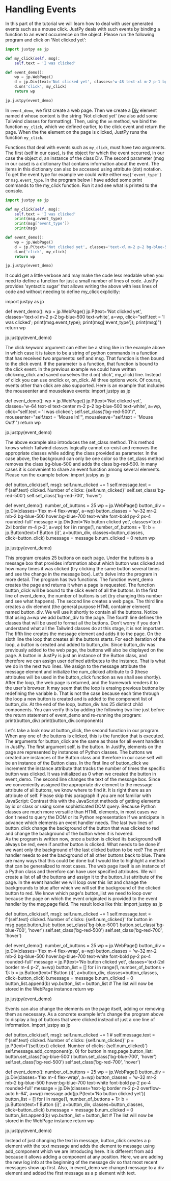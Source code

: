 # Handling Events
In this part of the tutorial we will learn how to deal with user generated events such as a mouse click. JustPy deals with such events by binding a function to an event occurrence on the object. Please run the following program and click on 'Not clicked yet':

```python
import justpy as jp

def my_click(self, msg):
    self.text = 'I was clicked'

def event_demo():
    wp = jp.WebPage()
    d = jp.Div(text='Not clicked yet', classes='w-48 text-xl m-2 p-1 bg-blue-500 text-white', a=wp)
    d.on('click', my_click)
    return wp

jp.justpy(event_demo)
```

In `event_demo`, we first create a web page. Then we create a [Div](https://developer.mozilla.org/en-US/docs/Web/HTML/Element/div) element named `d` whose content is the string 'Not clicked yet' (we also add some Tailwind classes for formatting). Then, using the `on` method, we bind the function `my_click`, which we defined earlier, to the click event and return the page. When the the element on the page is clicked, JustPy runs the function `my_click`.

Functions that deal with events such as `my_click`, must have two arguments. The first (self in our case), is the object for which the event occurred, in our case the object d, an instance of the class Div. The second parameter (msg in our case) is a dictionary that contains information about the event. The items in this dictionary can also be accessed using attribute (dot) notation. To get the event type for example we could write either  `msg['event_type']` or `msg.event_type`. In the program below I have added some print commands to the my_click function. Run it and see what is printed to the console.
```python
import justpy as jp

def my_click(self, msg):
    self.text = 'I was clicked'
    print(msg.event_type)
    print(msg['event_type'])
    print(msg)

def event_demo():
    wp = jp.WebPage()
    d = jp.P(text='Not clicked yet', classes='text-xl m-2 p-2 bg-blue-500 text-white', a=wp)
    d.on('click', my_click)
    return wp

jp.justpy(event_demo)
```

It could get a little verbose and may make the code less readable when you need to define a function for just a small number of lines of code. JustPy provides 'syntactic sugar' that allows writing the above with less lines of code and without needing to define my_click explicitly:

import justpy as jp

def event_demo():
    wp = jp.WebPage()
    jp.P(text='Not clicked yet', classes='text-xl m-2 p-2 bg-blue-500 text-white', a=wp,
         click="self.text = 'I was clicked'; print(msg.event_type); print(msg['event_type']); print(msg)")
    return wp

jp.justpy(event_demo)

The click keyword argument can either be a string like in the example above in which case it is taken to be a string of python commands in a function that has received two arguments: self and msg. That function is then bound to the click event. If the parameter is a function, that function is bound to the click event. In the previous example we could have written click=my_click and saved ourselves the d.on('click', my_click) line. Instead of click you can use onclick or, on_click. All three options work.
Of course, events other than click are also supported. Here is an example that includes the mouseenter and mouseleave events:
import justpy as jp

def event_demo():
    wp = jp.WebPage()
    jp.P(text='Not clicked yet', classes='w-64 text-xl text-center m-2 p-2 bg-blue-500 text-white', a=wp,
         click="self.text = 'I was clicked'; self.set_class('bg-red-500')",
         mouseenter="self.text = 'Mouse In!'",
         mouseleave="self.text = 'Mouse Out!'")
    return wp

jp.justpy(event_demo)

The above example also introduces the set_class method. This method knows which Tailwind classes logically cannot co-exist and removes the appropriate classes while adding the class provided as parameter. In the case above, the background can only be one color so the set_class method removes the class bg-blue-500 and adds the class bg-red-500.
In many cases it is convenient to share an event function among several elements. Please run the example below:
import justpy as jp

def button_click(self, msg):
    self.num_clicked += 1
    self.message.text = f'{self.text} clicked. Number of clicks: {self.num_clicked}'
    self.set_class('bg-red-500')
    self.set_class('bg-red-700', 'hover')

def event_demo():
    number_of_buttons = 25
    wp = jp.WebPage()
    button_div = jp.Div(classes='flex m-4 flex-wrap', a=wp)
    button_classes = 'w-32 mr-2 mb-2 bg-blue-500 hover:bg-blue-700 text-white font-bold py-2 px-4 rounded-full'
    message = jp.Div(text='No button clicked yet', classes='text-2xl border m-4 p-2', a=wp)
    for i in range(1, number_of_buttons + 1):
        b = jp.Button(text=f'Button {i}', a=button_div, classes=button_classes, click=button_click)
        b.message = message
        b.num_clicked = 0
    return wp 

jp.justpy(event_demo)

This program creates 25 buttons on each page. Under the buttons is a message box that provides information about which button was clicked and how many times it was clicked (try clicking the same button several times and see the change in the message box). 
Let's delve into the program in more detail. The program has two functions. The function event_demo creates the page and returns it when a page is requested. The function button_click will be bound to the click event of all the buttons.
In the first line of event_demo, the number of buttons is set (try changing this number and see what happens).  The second line creates a web page. The third line creates a div element (the general purpose HTML container element) named button_div. We will use it shortly to contain all the buttons. Notice that using a=wp we add button_div to the page. The fourth line defines the classes that will be used to format all the buttons. Don't worry if you don't understand what all the Tailwind classes do at this stage, it is not important. The fifth line creates the message element and adds it to the page.
On the sixth line  the loop that creates all the buttons starts. For each iteration of the loop, a button is created and added to button_div. Since button_div was previously added to the web page, the buttons will also be displayed on the page. A button in JustPy is just an instance of the Button class, and therefore we can assign user defined attributes to the instance. That is what we do in the next two lines. We assign to the message attribute the message element and initialize the num_clicked attribute to 0 (these attributes will be used in the button_click function as we shall see shortly).
After the loop, the web page is returned, and the framework renders it to the user's browser.
It may seem that the loop is erasing previous buttons by redefining the variable b. That is not the case because each time through the loop a new button is created and is added to the component list of button_div. At the end of the loop, button_div has 25 distinct child components. You can verify this by adding the following two line just before the return statement of event_demo and re-running the program:
print(button_div)
print(button_div.components)

Let's take a look now at button_click, the second function in our program. When any one of the buttons is clicked, this is the function that is executed. The arguments for button_click are the same as those for all event handlers in JustPy. The first argument self, is the button. In JustPy, elements on the page are represented by instances of Python classes. The buttons we created are instances of the Button class and therefore in our case self will be an instance of the Button class. 
In the first line of button_click we increment the instance attribute that tracks the number of times the specific button was clicked. It was initialized as 0 when we created the button in event_demo. The second line changes the text of the message box. Since we conveniently assigned the appropriate div element to the message attribute of all buttons, we know where to find it. It is right there as an attribute of self.
Please skip this paragraph if you are not familiar with JavaScript: Contrast this with the JavaScript methods of getting elements by id or class or using some sophisticated DOM query. Because Python classes are much more versatile than HTML elements, in most cases we don't need to query the DOM or its Python representation if we anticipate in advance which elements an event handler needs.
The last two lines of button_click change the background of the button that was clicked to red and change the background of the button when it is hovered.  
As the program is written now, once a button is clicked its background will always be red, even if another button is clicked. What needs to be done if we want only the background of the last clicked button to be red? The event handler needs to set the background of all other buttons back to blue. There are many ways that this could be done but I would like to highlight a method that can be generalized to most cases. The web page itself is an instance of a Python class and therefore can have user specified attributes. We will create a list of all the buttons and assign it to the button_list attribute of the page. In the event handler we will loop over this list and change the backgrounds to blue after which we will set the background of the clicked button to red. We know which page's button_list we need to loop over because the page on which the event originated is provided to the event handler by the msg.page field.
The result looks like this:
import justpy as jp

def button_click(self, msg):
    self.num_clicked += 1
    self.message.text = f'{self.text} clicked. Number of clicks: {self.num_clicked}'
    for button in msg.page.button_list:
        button.set_class('bg-blue-500')
        button.set_class('bg-blue-700', 'hover')
    self.set_class('bg-red-500')
    self.set_class('bg-red-700', 'hover')

def event_demo():
    number_of_buttons = 25
    wp = jp.WebPage()
    button_div = jp.Div(classes='flex m-4 flex-wrap', a=wp)
    button_classes = 'w-32 mr-2 mb-2 bg-blue-500 hover:bg-blue-700 text-white font-bold py-2 px-4 rounded-full'
    message = jp.P(text='No button clicked yet', classes='text-2xl border m-4 p-2', a=wp)
    button_list = []
    for i in range(1, number_of_buttons + 1):
        b = jp.Button(text=f'Button {i}', a=button_div, classes=button_classes, click=button_click)
        b.message = message
        b.num_clicked = 0
        button_list.append(b)
    wp.button_list = button_list   # The list will now be stored in the WebPage instance
    return wp

jp.justpy(event_demo)

Events can also change the elements on the page itself, adding or removing them as necessary. As a concrete example let's change the program above to display a log of buttons that were clicked instead of just a one line of information.
import justpy as jp

def button_click(self, msg):
    self.num_clicked += 1
    # self.message.text = f'{self.text} clicked. Number of clicks: {self.num_clicked}'
    p = jp.P(text=f'{self.text} clicked. Number of clicks: {self.num_clicked}')
    self.message.add_component(p, 0)
    for button in msg.page.button_list:
        button.set_class('bg-blue-500')
        button.set_class('bg-blue-700', 'hover')
    self.set_class('bg-red-500')
    self.set_class('bg-red-700', 'hover')

def event_demo():
    number_of_buttons = 25
    wp = jp.WebPage()
    button_div = jp.Div(classes='flex m-4 flex-wrap', a=wp)
    button_classes = 'w-32 mr-2 mb-2 bg-blue-500 hover:bg-blue-700 text-white font-bold py-2 px-4 rounded-full'
    message = jp.Div(classes='text-lg border m-2 p-2 overflow-auto h-64', a=wp)
    message.add(jp.P(text='No button clicked yet'))
    button_list = []
    for i in range(1, number_of_buttons + 1):
        b = jp.Button(text=f'Button {i}', a=button_div, classes=button_classes, click=button_click)
        b.message = message
        b.num_clicked = 0
        button_list.append(b)
    wp.button_list = button_list   # The list will now be stored in the WebPage instance
    return wp

jp.justpy(event_demo)

Instead of just changing the text in message, button_click creates a p element with the text message and adds the element to message using add_component which we are introducing here. It is different from add because it allows adding a component at any position. Here, we are adding the new log info at the beginning of the message div so that most recent messages show up first. Also, in event_demo we changed message to a div element and added the first message as a p element with text. 


